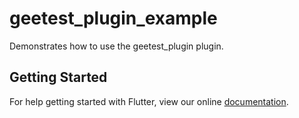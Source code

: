 # geetest_plugin_example

Demonstrates how to use the geetest_plugin plugin.

## Getting Started

For help getting started with Flutter, view our online
[documentation](https://flutter.io/).
